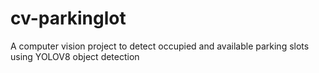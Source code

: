 # cv-parkinglot
A computer vision project to detect occupied and available parking slots using YOLOV8 object detection 
